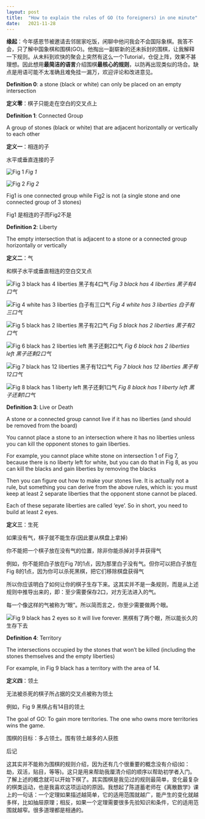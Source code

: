```yaml
---
layout:	post
title:	"How to explain the rules of GO (to foreigners) in one minute"
date:	2021-11-28
---
```


**缘起**：今年感恩节被邀请去邻居家吃饭，闲聊中他问我会不会国际象棋。我答不会，只了解中国象棋和围棋(GO)。他掏出一副崭新的还未拆封的围棋，让我解释一下规则。从未料到欢快的聚会上突然有这么一个Tutorial，仓促上阵，效果不甚理想。因此想用**最简洁的语言**介绍围棋**最核心的规则**，以防再出现类似的场合。缺点是用语可能不太准确且难免挂一漏万，欢迎评论和改进意见。

**Definition 0**: a stone (black or white) can only be placed on an empty intersection 

**定义零**：棋子只能走在空白的交叉点上 

**Definition 1**: Connected Group

A group of stones (black or white) that are adjacent horizontally or vertically to each other 

**定义一**：相连的子

水平或垂直连接的子

![Fig 1](/img/fig1.png)
*Fig 1*

![Fig 2](/img/fig2.png)
*Fig 2*

Fig1 is one connected group while Fig2 is not (a single stone and one connected group of 3 stones)

Fig1 是相连的子而Fig2不是

**Definition 2**: Liberty

The empty intersection that is adjacent to a stone or a connected group horizontally or vertically

**定义二**：气

和棋子水平或垂直相连的空白交叉点

![Fig 3 black has 4 liberties 黑子有4口气](/img/fig3.png)
*Fig 3 black has 4 liberties 黑子有4口气*

![Fig 4 white has 3 liberties 白子有三口气](/img/fig4.png)
*Fig 4 white has 3 liberties 白子有三口气*

![Fig 5 black has 2 liberties 黑子有2口气](/img/fig5.png)
*Fig 5 black has 2 liberties 黑子有2口气*

![Fig 6 black has 2 liberties left 黑子还剩2口气](/img/fig6.png)
*Fig 6 black has 2 liberties left 黑子还剩2口气*

![Fig 7 black has 12 liberties 黑子有12口气](/img/fig7.png)
*Fig 7 black has 12 liberties 黑子有12口气*

![Fig 8 black has 1 liberty left 黑子还剩1口气](/img/fig8.png)
*Fig 8 black has 1 liberty left 黑子还剩1口气*

**Definition 3**: Live or Death

A stone or a connected group cannot live if it has no liberties (and should be removed from the board)

You cannot place a stone to an intersection where it has no liberties unless you can kill the opponent stones to gain liberties.

For example, you cannot place white stone on intersection 1 of Fig 7, because there is no liberty left for white, but you can do that in Fig 8, as you can kill the blacks and gain liberties by removing the blacks

Then you can figure out how to make your stones live. It is actually not a rule, but something you can derive from the above rules, which is: you must keep at least 2 separate liberties that the opponent stone cannot be placed.

Each of these separate liberties are called ‘eye’. So in short, you need to build at least 2 eyes. 

**定义三**：生死

如果没有气，棋子就不能生存(因此要从棋盘上拿掉)

你不能把一个棋子放在没有气的位置，除非你能杀掉对手并获得气

例如，你不能把白子放在Fig 7的1点，因为那里白子没有气。但你可以把白子放在Fig 8的1点，因为你可以杀死黑棋，把它们移除棋盘获得气

所以你应该明白了如何让你的棋子生存下来。这其实并不是一条规则，而是从上述规则中推导出来的，即：至少需要保存2口，对方无法进入的气。

每一个像这样的气被称为“眼”。所以简而言之，你至少需要做两个眼。

![Fig 9 black has 2 eyes so it will live forever. 黑棋有了两个眼，所以能长久的生存下去](/img/fig9.png)

**Definition 4**: Territory

The intersections occupied by the stones that won’t be killed (including the stones themselves and the empty liberties)

For example, in Fig 9 black has a territory with the area of 14. 

**定义四**：领土

无法被杀死的棋子所占据的交叉点被称为领土

例如，Fig 9 黑棋占有14目的领土

The goal of GO: To gain more territories. The one who owns more territories wins the game. 

围棋的目标：多占领土。围有领土越多的人获胜

后记

这其实并不能称为围棋的规则介绍，因为还有几个很重要的概念没有介绍(如：劫，双活，贴目，等等)。这只是用来帮助我厘清介绍的顺序以帮助初学者入门。了解上述的概念就可以开始下棋了。其实围棋是我见过的规则最简单，变化最复杂的棋类运动，也是我喜欢这项运动的原因。我想起了陈道蓄老师在《离散数学》课上的一句话：一个定理如果描述越简单，它的适用范围就越广，能产生的变化就越多样，比如抽屉原理；相反，如果一个定理需要很多先验知识和条件，它的适用范围就越窄。很多道理都是相通的。
